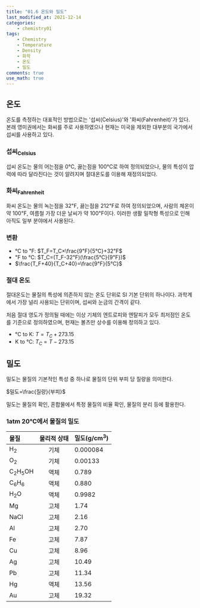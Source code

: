 ```yaml
---
title: "01.6 온도와 밀도"
last_modified_at: 2021-12-14
categories:
    - chemistry01
tags:
    - Chemistry
    - Temperature
    - Density
    - 화학
    - 온도
    - 밀도
comments: true
use_math: true
---
```


<h2>온도</h2>

온도를 측정하는 대표적인 방법으로는 '섭씨(Celsius)'와 '화씨(Fahrenheit)'가 있다.\
본래 영미권에서는 화씨를 주로 사용하였으나 현재는 미국을 제외한 대부분의 국가에서 섭씨를 사용하고 있다.

<h3>섭씨<sub>Celsius</sub></h3>

섭씨 온도는 물의 어는점을 0℃, 끓는점을 100℃로 하여 정의되었으나, 물의 특성이 압력에 따라 달라진다는 것이 알려지며 절대온도를 이용해 재정의되었다.

<h3>화씨<sub>Fahrenheit</sub></h3>

화씨 온도는 물의 녹는점을 32℉, 끓는점을 212℉로 하여 정의되었으며, 사람의 체온이 약 100℉, 여름철 가장 더운 날씨가 약 100℉이다. 이러한 생활 밀착형 특성으로 인해 아직도 일부 분야에서 사용된다.

<h3>변환</h3>

- ℃ to ℉: $T_F=T_C×\frac{9℉}{5℃}+32℉$
- ℉ to ℃: $T_C=(T_F-32℉)(\frac{5℃}{9℉})$
- $\frac{T_F+40}{T_C+40}=\frac{9℉}{5℃}$

<h3>절대 온도</h3>

절대온도는 물질의 특성에 의존하지 않는 온도 단위로 SI 기본 단위의 하나이다. 과학계에서 가장 널리 사용되는 단위이며, 섭씨와 눈금의 간격이 같다.

처음 절대 영도가 정의될 때에는 이상 기체의 엔트로피와 엔탈피가 모두 최저점인 온도를 기준으로 정의하였으며, 현재는 볼츠만 상수를 이용해 정의하고 있다.

- ℃ to K: $T=T_C+273.15$
- K to ℃: $T_C=T-273.15$

<h2>밀도</h2>

밀도는 물질의 기본적인 특성 중 하나로 물질의 단위 부피 당 질량을 의미한다.

$밀도=\frac{질량}{부피}$

밀도는 물질의 확인, 혼합물에서 특정 물질의 비율 확인, 물질의 분리 등에 활용한다.

<h3>1atm 20℃에서 물질의 밀도</h3>

|물질|물리적 상태|밀도(g/cm<sup>3</sup>)|
|:---|:---:|:---|
|H<sub>2</sub>|기체|0.000084|
|O<sub>2</sub>|기체|0.00133|
|C<sub>2</sub>H<sub>5</sub>OH|액체|0.789|
|C<sub>6</sub>H<sub>6</sub>|액체|0.880|
|H<sub>2</sub>O|액체|0.9982|
|Mg|고체|1.74|
|NaCl|고체|2.16|
|Al|고체|2.70|
|Fe|고체|7.87|
|Cu|고체|8.96|
|Ag|고체|10.49|
|Pb|고체|11.34|
|Hg|액체|13.56|
|Au|고체|19.32|